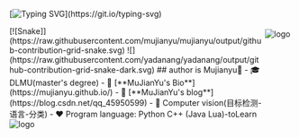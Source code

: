 [![Typing SVG](https://readme-typing-svg.demolab.com?font=Fira+Code&pause=1000&width=435&lines=Welcome+to+MuJianYu's+github.)](https://git.io/typing-svg)

<!--
**mujianyu/mujianyu** is a ✨ _special_ ✨ repository because its `README.md` (this file) appears on your GitHub profile.

Here are some ideas to get you started:

- 🔭 I’m currently working on ...
- 🌱 I’m currently learning ...
- 👯 I’m looking to collaborate on ...
- 🤔 I’m looking for help with ...
- 💬 Ask me about ...
- 📫 How to reach me: ...
- 😄 Pronouns: ...
- ⚡ Fun fact: ...
- 用于显示编程语言比例
- [![Top Langs](https://github-readme-stats.vercel.app/api/top-langs/?username=mujianyu&layout=compact)](https://github.com/mujianyu/github-readme-stats)
- 黑色背景显示stars
- ![Mujianyu's github stats](https://github-readme-stats.vercel.app/api?username=mujianyu&show_icons=true&theme=radical)
- ![Mujianyu's github stats](https://github-readme-stats.vercel.app/api?username=mujianyu&show_icons=true)

-->


<img src="https://github-readme-stats.vercel.app/api?username=mujianyu&show_icons=true" alt="logo" height="160" align="right" style="margin: 5px; margin-bottom: 20px;" />
[![Snake]](https://raw.githubusercontent.com/mujianyu/mujianyu/output/github-contribution-grid-snake.svg)
![](https://raw.githubusercontent.com/yadanang/yadanang/output/github-contribution-grid-snake-dark.svg) 
## author is Mujianyu👋
- 🎓 DLMU(master's degree)
- 📖 [**MuJianYu's Bio**](https://mujianyu.github.io/)
- 📖 [**MuJianYu's blog**](https://blog.csdn.net/qq_45950599)
- 🔭 Computer vision(目标检测-语言-分类)
- ❤  Program language: Python C++ (Java Lua)-toLearn 

<img src="https://github-profile-trophy.vercel.app/?username=mujianyu&theme=flat" alt="logo" height="120" align="center" style="margin: auto; margin-bottom: 20px;" />
